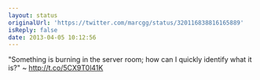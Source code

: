```yaml
---
layout: status
originalUrl: 'https://twitter.com/marcgg/status/320116838816165889'
isReply: false
date: 2013-04-05 10:12:56
---
```


"Something is burning in the server room; how can I quickly identify what it is?" ~ http://t.co/5CX9T0l41K
